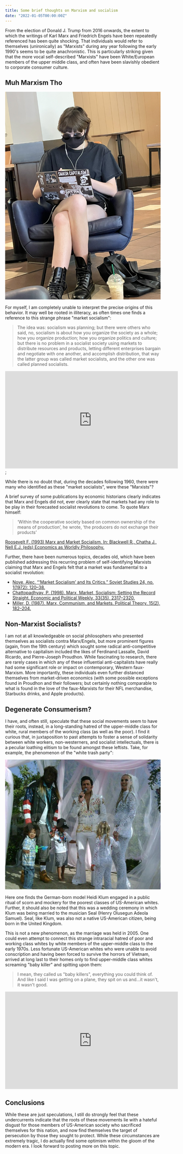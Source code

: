 ```yaml
---
title: Some brief thoughts on Marxism and socialism
date: "2022-01-05T00:00:00Z"
---
```


From the election of Donald J. Trump from 2016 onwards, the extent to which the
writings of Karl Marx and Friedrich Engels have been repeatedly referenced has
been quite shocking. That individuals would refer to themselves (unironically)
as "Marxists" during any year following the early 1990's seems to be quite
anachronistic. This is particularly striking given that the more vocal
self-described "Marxists" have been White/European members of the upper middle
class, and often have been slavishly obedient to corporate consumer culture.

## Muh Marxism Tho

![marxist with apple products and starbucks coffee](./faux_marxism.jpeg)

For myself, I am completely unable to interpret the precise origins of this
behavior. It may well be rooted in illiteracy, as often times one finds a
reference to this strange phrase "market socialism":

> The idea was: socialism was planning; but there were others who said, no, socialism
> is about how you organize the society as a whole; how you organize production;
> how you organize politics and culture; but there is no problem in a socialist society
> using markets to distribute resources and products, letting different enterprises bargain
> and negotiate with one another, and accomplish distribution, that way the
> latter group was called market socialists, and the other one was called
> planned socialists.

<iframe width="560" height="315" src="https://www.youtube.com/embed/8pjpS0q9efw?start=113" title="YouTube video player" frameborder="0" allow="accelerometer; autoplay; clipboard-write; encrypted-media; gyroscope; picture-in-picture" allowfullscreen></iframe>;

While there is no doubt that, during the decades following 1960, there were many
who identified as these "market socialists", were these "Marxists"?

A brief survey of some publications by economic historians clearly indicates that
Marx and Engels did not, ever clearly state that markets had any role to be play
in their forecasted socialist revolutions to come. To quote Marx himself:

> ‘Within the cooperative society based on common ownership of the means of
> production’, he wrote, ‘the producers do not exchange their products’

[Roosevelt F. (1993) Marx and Market Socialism. In: Blackwell R., Chatha J., Nell E.J. (eds) Economics as Worldly Philosophy.](https://doi.org/10.1007/978-1-349-22572-9_14)

Further, there have been numerous topics, decades old, which have been published
addressing this recurring problem of self-identifying Marxists claiming that
Marx and Engels felt that a market was fundamental to a socialist revolution:

* [Nove, Alec. “‘Market Socialism’ and Its Critics.” Soviet Studies 24, no. 1(1972): 120–38.](https://www.jstor.org/stable/150784)
* [Chattopadhyay, P. (1998). Marx, Market, Socialism: Setting the Record Straight. Economic and Political Weekly, 33(35), 2317–2320.](http://www.jstor.org/stable/4407136)
* [Miller, D. (1987). Marx, Communism, and Markets. Political Theory, 15(2), 182–204.](https://www.jstor.org/stable/191674)

## Non-Marxist Socialists?

I am not at all knowledgeable on social philosophers who presented themselves as
socialists contra Marx/Engels, but more prominent figures (again, from the 19th
century) which sought some radical anti-competitive alternative to capitalism
included the likes of Ferdinand Lassalle, David Ricardo, and Pierre-Joseph
Proudhon. While fascinating to research, there are rarely cases in which any of
these influential anti-capitalists have really had some significant role or
impact on contemporary, Western faux-Marxism. More importantly, these individuals
even further distanced themselves from market-driven economics (with some
possible exceptions found in Proudhon and their followers; but certainly nothing
comparable to what is found in the love of the faux-Marxists for their NFL
merchandise, Starbucks drinks, and Apple products).

## Degenerate Consumerism?

I have, and often still, speculate that these social movements seem to have
their roots, instead, in a long-standing hatred of the upper-middle class for
white, rural members of the working class (as well as the poor). I find it
curious that, in juxtaposition to past attempts to foster a sense of solidarity
between white workers, non-westerners, and socialist intellectuals, there is a
peculiar loathing elitism to be found amongst these leftists. Take, for example,
the phenomenon of the "white trash party":

![white trash party](./white_trash_party.jpeg)

Here one finds the German-born model Heidi Klum engaged in a public ritual of scorn
and mockery for the poorest classes of US-American whites. Further, it should
also be noted that this was a wedding ceremony in which Klum was being married
to the musician Seal (Henry Olusegun Adeola Samuel). Seal, like Klum, was also
not a native US-American citizen, being born in the United Kingdom.

This is not a new phenomenon, as the marriage was held in 2005. One could even
attempt to connect this strange intraracial hatred of poor and working class
whites by white members of the upper-middle class to the early 1970s. Less
fortunate US-American whites who were unable to avoid conscription and having
been forced to survive the horrors of Vietnam, arrived at long last to their
homes only to find upper-middle class whites screaming "baby killer" and
spitting upon them:

> I mean, they called us "baby killers", everything you could think of. And like I
> said I was getting on a plane, they spit on us and...it wasn't, it wasn't
> good.

<iframe width="560" height="315" src="https://www.youtube.com/embed/bzWs2Uu8I9c?start=27" title="YouTube video player" frameborder="0" allow="accelerometer; autoplay; clipboard-write; encrypted-media; gyroscope; picture-in-picture" allowfullscreen></iframe>

## Conclusions

While these are just speculations, I still do strongly feel that these
undercurrents indicate that the roots of these movements lie with a hateful
disgust for those members of US-American society who sacrificed themselves
for this nation, and now find themselves the target of
persecution by those they sought to protect. While these circumstances are
extremely tragic, I do actually find some optimism within the gloom of the
modern era. I look forward to posting more on this topic.

